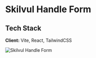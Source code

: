 # Skilvul Handle Form

## Tech Stack

**Client:** Vite, React, TailwindCSS

![Skilvul Handle Form ](https://github.com/sugiartofahmi/skilvul-handleForm/assets/92211447/eb532ec8-699c-4cfb-b793-63b4450eae9a)
